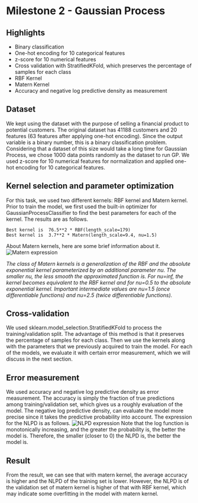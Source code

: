 # Milestone 2 - Gaussian Process

## Highlights
- Binary classification
- One-hot encoding for 10 categorical features
- z-score for 10 numerical features
- Cross validation with StratifiedKFold, which preserves the percentage of samples for each class
- RBF Kernel
- Matern Kernel
- Accuracy and negative log predictive density as measurement


## Dataset
We kept using the dataset with the purpose of selling a financial product to potential customers. The original dataset has 41188 customers and 20 features (63 features after applying one-hot encoding). Since the output variable is a binary number, this is a binary classification problem. Considering that a dataset of this size would take a long time for Gaussian Process, we chose 1000 data points randomly as the dataset to run GP.
We used z-score for 10 numerical features for normalization and applied one-hot encoding for 10 categorical features.

## Kernel selection and parameter optimization
For this task, we used two different kernels: RBF kernel and Matern kernel. Prior to train the model, we first used the built-in optimizer for GaussianProcessClassifier to find the best parameters for each of the kernel. The results are as follows.
```
Best kernel is  76.5**2 * RBF(length_scale=179)
Best kernel is  3.7**2 * Matern(length_scale=9.4, nu=1.5)
```
About Matern kernels, here are some brief information about it.
![Matern expression](http://scikit-learn.org/stable/_images/math/3073f503e2051eae1f6768f094d9e8d3ebe3ae3d.png)

*The class of Matern kernels is a generalization of the RBF and the absolute exponential kernel parameterized by an additional parameter nu. The smaller nu, the less smooth the approximated function is. For nu=inf, the kernel becomes equivalent to the RBF kernel and for nu=0.5 to the absolute exponential kernel. Important intermediate values are nu=1.5 (once differentiable functions) and nu=2.5 (twice differentiable functions).*

## Cross-validation
We used sklearn.model_selection.StratifiedKFold to process the training/validation split. The advantage of this method is that it preserves the percentage of samples for each class. Then we use the kernels along with the parameters that we previously acquired to train the model. For each of the models, we evaluate it with certain error measurement, which we will discuss in the next section.

## Error measurement
We used accuracy and negative log predictive density as error measurement. The accuracy is simply the fraction of true predictions among training/validation set, which gives us a roughly evaluation of the model. The negative log predictive density, can evaluate the model more precise since it takes the predictive probability into account. The expression for the NLPD is as follows.
![NLPD expression](https://latex.codecogs.com/gif.latex?L=-\frac{1}{n}\sum^{n}_{i=1}\log{p(y_i=t_i|\mathbf{x_i})})
Note that the log function is monotonically increasing, and the greater the probability is, the better the model is. Therefore, the smaller (closer to 0) the NLPD is, the better the model is.

## Result
From the result, we can see that with matern kernel, the average accuracy is higher and the NLPD of the training set is lower. However, the NLPD is of the validation set of matern kernel is higher of that with RBF kernel, which may indicate some overfitting in the model with matern kernel.
